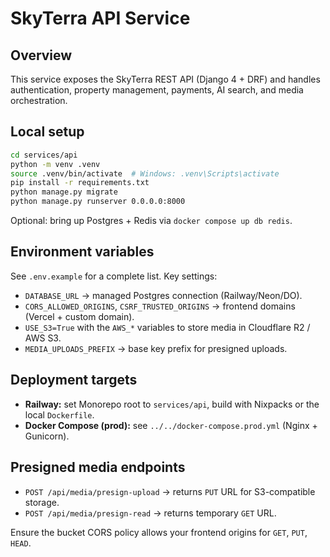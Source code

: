 # SkyTerra API Service

## Overview
This service exposes the SkyTerra REST API (Django 4 + DRF) and handles authentication, property management, payments, AI search, and media orchestration.

## Local setup
```bash
cd services/api
python -m venv .venv
source .venv/bin/activate  # Windows: .venv\Scripts\activate
pip install -r requirements.txt
python manage.py migrate
python manage.py runserver 0.0.0.0:8000
```

Optional: bring up Postgres + Redis via `docker compose up db redis`.

## Environment variables
See `.env.example` for a complete list. Key settings:
- `DATABASE_URL` → managed Postgres connection (Railway/Neon/DO).
- `CORS_ALLOWED_ORIGINS`, `CSRF_TRUSTED_ORIGINS` → frontend domains (Vercel + custom domain).
- `USE_S3=True` with the `AWS_*` variables to store media in Cloudflare R2 / AWS S3.
- `MEDIA_UPLOADS_PREFIX` → base key prefix for presigned uploads.

## Deployment targets
- **Railway:** set Monorepo root to `services/api`, build with Nixpacks or the local `Dockerfile`.
- **Docker Compose (prod):** see `../../docker-compose.prod.yml` (Nginx + Gunicorn).

## Presigned media endpoints
- `POST /api/media/presign-upload` → returns `PUT` URL for S3-compatible storage.
- `POST /api/media/presign-read` → returns temporary `GET` URL.

Ensure the bucket CORS policy allows your frontend origins for `GET`, `PUT`, `HEAD`.

